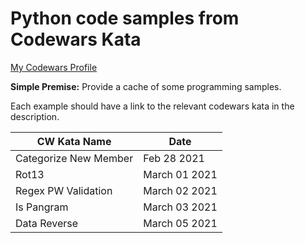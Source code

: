 # Python code samples from Codewars Kata
[My Codewars Profile](https://www.codewars.com/users/MrRichard)

**Simple Premise:** Provide a cache of some programming samples.

Each example should have a link to the relevant codewars kata in the description.

CW Kata Name | Date
----------| -----
Categorize New Member | Feb 28 2021
Rot13 | March 01 2021
Regex PW Validation | March 02 2021
Is Pangram | March 03 2021
Data Reverse | March 05 2021